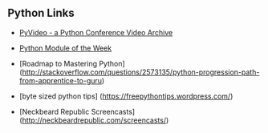 ## Python Links

+ [PyVideo - a Python Conference Video Archive](http://pyvideo.org/)

+ [Python Module of the Week](http://pymotw.com/2/)

+ [Roadmap to Mastering Python] (http://stackoverflow.com/questions/2573135/python-progression-path-from-apprentice-to-guru)

+ [byte sized python tips] (https://freepythontips.wordpress.com/)

+ [Neckbeard Republic Screencasts] (http://neckbeardrepublic.com/screencasts/)
